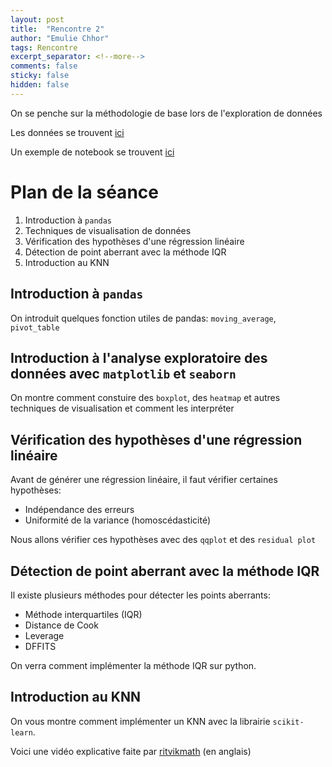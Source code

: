 ```yaml
---
layout: post
title:  "Rencontre 2"
author: "Emulie Chhor"
tags: Rencontre
excerpt_separator: <!--more-->
comments: false
sticky: false
hidden: false
---
```


On se penche sur la méthodologie de base lors de l'exploration de données
<!--more-->

Les données se trouvent [ici](https://github.com/UdemAI/Code/blob/main/Datasets/Uber.csv)

Un exemple de notebook se trouvent [ici](https://github.com/UdemAI/Code/blob/main/Notebooks/week1_EDA.ipynb)

# Plan de la séance

1. Introduction à `pandas`
2. Techniques de visualisation de données 
3. Vérification des hypothèses d'une régression linéaire
4. Détection de point aberrant avec la méthode IQR
5. Introduction au KNN

## Introduction à `pandas`

On introduit quelques fonction utiles de pandas: `moving_average`, `pivot_table`

## Introduction à l'analyse exploratoire des données avec `matplotlib` et `seaborn`

On montre comment constuire des `boxplot`, des `heatmap` et autres 
techniques de visualisation et comment les interpréter

## Vérification des hypothèses d'une régression linéaire

Avant de générer une régression linéaire, il faut vérifier certaines hypothèses:
- Indépendance des erreurs
- Uniformité de la variance (homoscédasticité) 

Nous allons vérifier ces hypothèses avec des `qqplot` et des `residual plot`

## Détection de point aberrant avec la méthode IQR

Il existe plusieurs méthodes pour détecter les points aberrants: 
- Méthode interquartiles (IQR)
- Distance de Cook
- Leverage
- DFFITS

On verra comment implémenter la méthode IQR sur python.

## Introduction au KNN

On vous montre comment implémenter un KNN avec la librairie `scikit-learn`.

Voici une vidéo explicative faite par [ritvikmath](https://www.youtube.com/watch?v=UR2ag4lbBtc) (en anglais)

